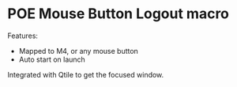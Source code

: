 # POE Mouse Button Logout macro

Features:
- Mapped to M4, or any mouse button
- Auto start on launch 

Integrated with Qtile to get the focused window.
